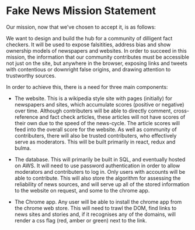 # Fake News Mission Statement

Our mission, now that we've chosen to accept it, is as follows:

We want to design and build the hub for a community of dilligent fact checkers. It will be used to expose falsitities, address bias and show ownership models of newspapers and websites. In order to succeed in this mission, the information that our community contributes must be accessible not just on the site, but anywhere in the browser, exposing links and tweets with contentious or downright false origins, and drawing attention to trustworthy sources. 

In order to achieve this, there is a need for three main components: 

- The website. This is a wikipedia style site with pages (initially) for newspapers and sites, which accumulate scores (positive or negative) over time. Although contributers will be able to directly comment, cross-reference and fact check articles, these articles will not have scores of their own due to the speed of the news-cycle. The article scores will feed into the overall score for the website. As well as community of contributers, there will also be trusted contributers, who effectively serve as moderators. This will be built primarily in react, redux and bulma. 

- The database. This will primarily be built in SQL, and eventually hosted on AWS. It will need to use password authentication in order to allow moderators and contributers to log in. Only users with accounts will be able to contribute. This will also store the algorithm for assessing the reliability of news sources, and will serve up all of the stored information to the website on request, and some to the chrome app.

- The Chrome app. Any user will be able to install the chrome app from the chrome web store. This will need to trawl the DOM, find links to news sites and stories and, if it recognises any of the domains, will render a css flag (red, amber or green) next to the link. 

